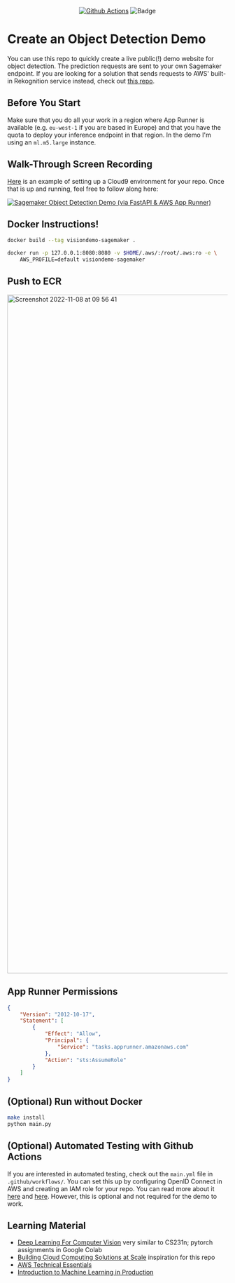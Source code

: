 <div align="center">
  
[![Github Actions](https://github.com/fraukecharms/fastapi-sagemaker-compvision/actions/workflows/main.yml/badge.svg)](https://github.com/fraukecharms/fastapi-sagemaker-compvision/actions/workflows/main.yml)
![Badge](https://codebuild.eu-west-1.amazonaws.com/badges?uuid=eyJlbmNyeXB0ZWREYXRhIjoiQk1EZHMrdDJlR1l1VFdWeWpIbjduaDNrQnRlZ29KckJLcG9BWmlMSGhEOGRWNm43UTRFb2U2b2RzdGNtcXJ6amcrQ1J5V2d1SVljS3I4VFFuRUdnOVpJPSIsIml2UGFyYW1ldGVyU3BlYyI6Iks5UUU1Z1ljRXdoWDNwTk0iLCJtYXRlcmlhbFNldFNlcmlhbCI6MX0%3D&branch=main)
</div>

# Create an Object Detection Demo 

You can use this repo to quickly create a live public(!) demo website for object detection. The prediction requests are sent to your own Sagemaker endpoint. If you are looking for a solution that sends requests to AWS' built-in Rekognition service instead, check out [this repo](https://github.com/fraukecharms/fastapi-rekognition-compvision).

## Before You Start

Make sure that you do all your work in a region where App Runner is available (e.g. `eu-west-1` if you are based in Europe) and that you have the quota to deploy your inference endpoint in that region. In the demo I'm using an `ml.m5.large` instance.

## Walk-Through Screen Recording
[Here](https://www.youtube.com/watch?v=y6bNoQvozu8) is an example of setting up a Cloud9 environment for your repo. Once that is up and running, feel free to follow along here:

[![Sagemaker Object Detection Demo (via FastAPI & AWS App Runner)](https://user-images.githubusercontent.com/3386410/215267012-0106238f-7819-4f32-8905-9ddd082f9a17.jpg)](https://www.youtube.com/watch?v=73Jx7qS393c)


## Docker Instructions!



```sh
docker build --tag visiondemo-sagemaker .
```
```sh
docker run -p 127.0.0.1:8080:8080 -v $HOME/.aws/:/root/.aws:ro -e \
    AWS_PROFILE=default visiondemo-sagemaker
```



## Push to ECR


<img width="1548" alt="Screenshot 2022-11-08 at 09 56 41" src="https://user-images.githubusercontent.com/3386410/200521120-bbf41786-0dc3-46e8-8e33-6fe065375754.png">




## App Runner Permissions


```json
{
    "Version": "2012-10-17",
    "Statement": [
        {
            "Effect": "Allow",
            "Principal": {
                "Service": "tasks.apprunner.amazonaws.com"
            },
            "Action": "sts:AssumeRole"
        }
    ]
}

```



## (Optional) Run without Docker


```sh
make install
python main.py
```

## (Optional) Automated Testing with Github Actions


If you are interested in automated testing, check out the `main.yml` file in `.github/workflows/`. You can set this up by configuring OpenID Connect in AWS and creating an IAM role for your repo. You can read more about it [here](https://github.com/aws-actions/configure-aws-credentials) and [here](https://docs.github.com/en/actions/deployment/security-hardening-your-deployments/configuring-openid-connect-in-amazon-web-services). However, this is optional and not required for the demo to work.

## Learning Material

* [Deep Learning For Computer Vision](https://web.eecs.umich.edu/~justincj/teaching/eecs498/WI2022/) very similar to CS231n; pytorch assignments in Google Colab
* [Building Cloud Computing Solutions at Scale](https://www.coursera.org/specializations/building-cloud-computing-solutions-at-scale) inspiration for this repo
* [AWS Technical Essentials](https://www.coursera.org/learn/aws-cloud-technical-essentials)
* [Introduction to Machine Learning in Production](https://www.coursera.org/learn/introduction-to-machine-learning-in-production)
